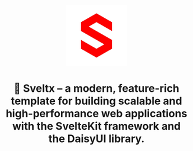 <p align="center">
<img src="src/lib/img/sveltxLogo.png" alt="Sveltx Logo" width="33%">
</p>

<h1 align="center"> 🚀 Sveltx – a modern, feature-rich template for building scalable and high-performance web applications with the SvelteKit framework and the DaisyUI library. </h1>
